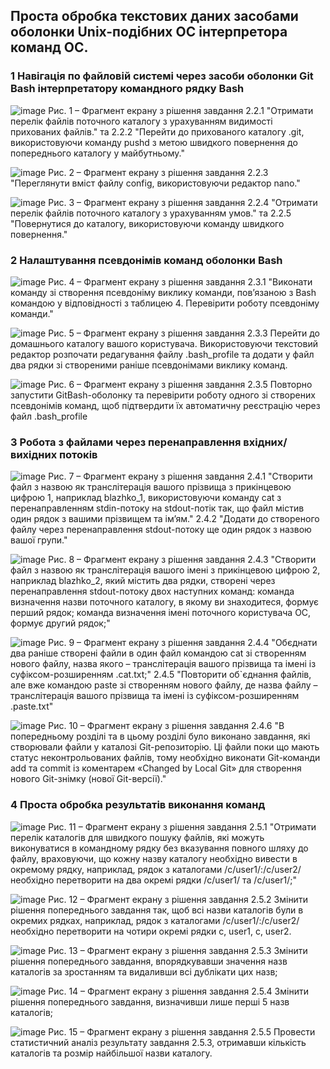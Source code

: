 ## Проста обробка текстових даних засобами оболонки Unix-подібних ОС інтерпретора команд ОС. 
### 1 Навігація по файловій системі через засоби оболонки Git Bash інтерпретатору командного рядку Bash
![image](https://github.com/AnhelinaLiv/WebAR-Odner-s.arithmetic.meter/blob/Laboratory-work-3/%D0%97%D0%BD%D1%96%D0%BC%D0%BE%D0%BA%20%D0%B5%D0%BA%D1%80%D0%B0%D0%BD%D0%B0%202024-03-28%20172443.png)
Рис. 1 – Фрагмент екрану з рішення завдання 2.2.1 "Отримати перелік файлів поточного каталогу з урахуванням видимості прихованих файлів." та 2.2.2 "Перейти до прихованого каталогу .git, використовуючи команду pushd з метою швидкого повернення до попереднього каталогу у майбутньому."

![image](https://github.com/AnhelinaLiv/WebAR-Odner-s.arithmetic.meter/blob/Laboratory-work-3/%D0%97%D0%BD%D1%96%D0%BC%D0%BE%D0%BA%20%D0%B5%D0%BA%D1%80%D0%B0%D0%BD%D0%B0%202024-03-28%20172418.png)
Рис. 2 – Фрагмент екрану з рішення завдання 2.2.3 "Переглянути вміст файлу config, використовуючи редактор nano."

![image](https://github.com/AnhelinaLiv/WebAR-Odner-s.arithmetic.meter/blob/Laboratory-work-3/%D0%97%D0%BD%D1%96%D0%BC%D0%BE%D0%BA%20%D0%B5%D0%BA%D1%80%D0%B0%D0%BD%D0%B0%202024-03-28%20172610.png)
Рис. 3 – Фрагмент екрану з рішення завдання 2.2.4 "Отримати перелік файлів поточного каталогу з урахуванням умов." та 2.2.5 "Повернутися до каталогу, використовуючи команду швидкого повернення."

### 2 Налаштування псевдонімів команд оболонки Bash
![image](https://github.com/AnhelinaLiv/WebAR-Odner-s.arithmetic.meter/blob/Laboratory-work-3/%D0%97%D0%BD%D1%96%D0%BC%D0%BE%D0%BA%20%D0%B5%D0%BA%D1%80%D0%B0%D0%BD%D0%B0%202024-03-28%20183526.png)
Рис. 4 – Фрагмент екрану з рішення завдання 2.3.1 "Виконати команду зі створення псевдоніму виклику команди, пов’язаною з Bash командою у відповідності з таблицею 4. Перевірити роботу псевдоніму команди."

![image](https://github.com/AnhelinaLiv/WebAR-Odner-s.arithmetic.meter/blob/Laboratory-work-3/%D0%97%D0%BD%D1%96%D0%BC%D0%BE%D0%BA%20%D0%B5%D0%BA%D1%80%D0%B0%D0%BD%D0%B0%202024-03-28%20184558.png)
Рис. 5 – Фрагмент екрану з рішення завдання 2.3.3 Перейти до домашнього каталогу вашого користувача. Використовуючи текстовий редактор розпочати редагування файлу .bash_profile та додати у файл два рядки зі створеними раніше псевдонімами виклику команд.

![image](https://github.com/AnhelinaLiv/WebAR-Odner-s.arithmetic.meter/blob/Laboratory-work-3/%D0%97%D0%BD%D1%96%D0%BC%D0%BE%D0%BA%20%D0%B5%D0%BA%D1%80%D0%B0%D0%BD%D0%B0%202024-03-28%20192001.png)
Рис. 6 – Фрагмент екрану з рішення завдання 2.3.5 Повторно запустити GitBash-оболонку та перевірити роботу одного зі створених псевдонімів команд, щоб підтвердити їх автоматичну реєстрацію через файл .bash_profile

### 3 Робота з файлами через перенаправлення вхідних/вихідних потоків
![image](https://github.com/AnhelinaLiv/WebAR-Odner-s.arithmetic.meter/blob/Laboratory-work-3/%D0%97%D0%BD%D1%96%D0%BC%D0%BE%D0%BA%20%D0%B5%D0%BA%D1%80%D0%B0%D0%BD%D0%B0%202024-03-29%20175705.png)
Рис. 7 – Фрагмент екрану з рішення завдання 2.4.1 "Створити файл з назвою як транслітерація вашого прізвища з прикінцевою цифрою 1, наприклад blazhko_1, використовуючи команду cat з перенаправленням stdin-потоку на stdout-потік так, що файл містив один рядок з вашими прізвищем та ім’ям." 2.4.2 "Додати до створеного файлу через перенаправлення stdout-потоку ще один рядок з назвою вашої групи."

![image](https://github.com/AnhelinaLiv/WebAR-Odner-s.arithmetic.meter/blob/Laboratory-work-3/%D0%97%D0%BD%D1%96%D0%BC%D0%BE%D0%BA%20%D0%B5%D0%BA%D1%80%D0%B0%D0%BD%D0%B0%202024-03-29%20182737.png)
Рис. 8 – Фрагмент екрану з рішення завдання 2.4.3 "Створити файл з назвою як транслітерація вашого імені з прикінцевою цифрою 2, наприклад blazhko_2, який містить два рядки, створені через перенаправлення stdout-потоку двох наступних команд: команда визначення назви поточного каталогу, в якому ви знаходитеся, формує перший рядок; команда визначення імені поточного користувача ОС, формує другий рядок;"

![image](https://github.com/AnhelinaLiv/WebAR-Odner-s.arithmetic.meter/blob/Laboratory-work-3/%D0%97%D0%BD%D1%96%D0%BC%D0%BE%D0%BA%20%D0%B5%D0%BA%D1%80%D0%B0%D0%BD%D0%B0%202024-03-29%20213057.png)
Рис. 9 – Фрагмент екрану з рішення завдання 2.4.4 "Обєднати два раніше створені файли в один файл командою cat зі створенням нового файлу, назва якого – транслітерація вашого прізвища та імені із суфіксом-розширенням .cat.txt;" 2.4.5 "Повторити об`єднання файлів, але вже командою paste зі створенням нового файлу, де назва файлу – транслітерація вашого прізвища та імені із суфіксом-розширенням .paste.txt"

![image](https://github.com/AnhelinaLiv/WebAR-Odner-s.arithmetic.meter/blob/Laboratory-work-3/%D0%97%D0%BD%D1%96%D0%BC%D0%BE%D0%BA%20%D0%B5%D0%BA%D1%80%D0%B0%D0%BD%D0%B0%202024-03-29%20213104.png)
Рис. 10 – Фрагмент екрану з рішення завдання 2.4.6 "В попередньому розділі та в цьому розділі було виконано завдання, які створювали файли у каталозі Git-репозиторію. Ці файли поки що мають статус неконтрольованих файлів, тому необхідно виконати Git-команди add та commit із коментарем «Changed by Local Git» для створення нового Git-знімку (нової Git-версії)."

### 4 Проста обробка результатів виконання команд 
![image](https://github.com/AnhelinaLiv/WebAR-Odner-s.arithmetic.meter/blob/Laboratory-work-3/%D0%97%D0%BD%D1%96%D0%BC%D0%BE%D0%BA%20%D0%B5%D0%BA%D1%80%D0%B0%D0%BD%D0%B0%202024-03-29%20214525.png)
Рис. 11 – Фрагмент екрану з рішення завдання 2.5.1 "Отримати перелік каталогів для швидкого пошуку файлів, які можуть виконуватися в командному рядку без вказування повного шляху до файлу, враховуючи, що кожну назву каталогу необхідно вивести в окремому рядку, наприклад, рядок з каталогами /c/user1/:/c/user2/ необхідно перетворити на два окремі рядки /c/user1/ та /c/user1/;"

![image](https://github.com/AnhelinaLiv/WebAR-Odner-s.arithmetic.meter/blob/Laboratory-work-3/%D0%97%D0%BD%D1%96%D0%BC%D0%BE%D0%BA%20%D0%B5%D0%BA%D1%80%D0%B0%D0%BD%D0%B0%202024-03-29%20214547.png)
Рис. 12 – Фрагмент екрану з рішення завдання 2.5.2 Змінити рішення попереднього завдання так, щоб всі назви каталогів були в окремих рядках, наприклад, рядок з каталогами /c/user1/:/c/user2/ необхідно перетворити на чотири окремі рядки c, user1, c, user2.

![image](https://github.com/AnhelinaLiv/WebAR-Odner-s.arithmetic.meter/blob/Laboratory-work-3/%D0%97%D0%BD%D1%96%D0%BC%D0%BE%D0%BA%20%D0%B5%D0%BA%D1%80%D0%B0%D0%BD%D0%B0%202024-03-29%20214922.png)
Рис. 13 – Фрагмент екрану з рішення завдання 2.5.3 Змінити рішення попереднього завдання, впорядкувавши значення назв каталогів за зростанням та видаливши всі дублікати цих назв;

![image](https://github.com/AnhelinaLiv/WebAR-Odner-s.arithmetic.meter/blob/Laboratory-work-3/%D0%97%D0%BD%D1%96%D0%BC%D0%BE%D0%BA%20%D0%B5%D0%BA%D1%80%D0%B0%D0%BD%D0%B0%202024-03-29%20215013.png)
Рис. 14 – Фрагмент екрану з рішення завдання 2.5.4 Змінити рішення попереднього завдання, визначивши лише перші 5 назв каталогів;

![image](https://github.com/AnhelinaLiv/WebAR-Odner-s.arithmetic.meter/blob/Laboratory-work-3/%D0%97%D0%BD%D1%96%D0%BC%D0%BE%D0%BA%20%D0%B5%D0%BA%D1%80%D0%B0%D0%BD%D0%B0%202024-03-29%20215138.png)
Рис. 15 – Фрагмент екрану з рішення завдання 2.5.5 Провести статистичний аналіз результату завдання 2.5.3, отримавши кількість каталогів та розмір найбільшої назви каталогу.
